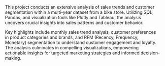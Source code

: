 This project conducts an extensive analysis of sales trends and customer segmentation within a multi-year dataset from a bike store. Utilizing SQL, Pandas, and visualization tools like Plotly and Tableau, the analysis uncovers crucial insights into sales patterns and customer behavior.

Key highlights include monthly sales trend analysis, customer preferences in product categories and brands, and RFM (Recency, Frequency, Monetary) segmentation to understand customer engagement and loyalty. The analysis culminates in compelling visualizations, empowering actionable insights for targeted marketing strategies and informed decision-making.
